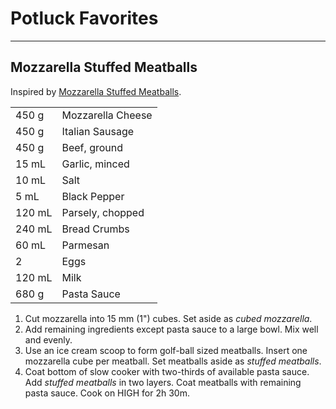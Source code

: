 # Potluck Favorites

---

## Mozzarella Stuffed Meatballs

Inspired by [Mozzarella Stuffed Meatballs](https://www.reddit.com/r/GifRecipes/comments/dfeca6/mozzarella_stuffed_meatballs/).

|||
|:--|:--|
| 450 g  | Mozzarella Cheese
| 450 g  | Italian Sausage
| 450 g  | Beef, ground
| 15 mL  | Garlic, minced
| 10 mL  | Salt
| 5 mL   | Black Pepper
| 120 mL | Parsely, chopped
| 240 mL | Bread Crumbs
| 60 mL  | Parmesan
| 2      | Eggs
| 120 mL | Milk
| 680 g  | Pasta Sauce

1. Cut mozzarella into 15 mm (1") cubes. Set aside as *cubed mozzarella*.
2. Add remaining ingredients except pasta sauce to a large bowl. Mix well and evenly.
3. Use an ice cream scoop to form golf-ball sized meatballs. Insert one mozzarella cube per meatball. Set meatballs aside as *stuffed meatballs*.
4. Coat bottom of slow cooker with two-thirds of available pasta sauce. Add *stuffed meatballs* in two layers. Coat meatballs with remaining pasta sauce. Cook on HIGH for 2h 30m.
